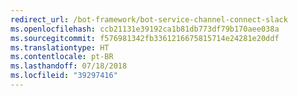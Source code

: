 ```yaml
---
redirect_url: /bot-framework/bot-service-channel-connect-slack
ms.openlocfilehash: ccb21131e39192ca1b81db773df79b170aee038a
ms.sourcegitcommit: f576981342fb3361216675815714e24281e20ddf
ms.translationtype: HT
ms.contentlocale: pt-BR
ms.lasthandoff: 07/18/2018
ms.locfileid: "39297416"
---
```

